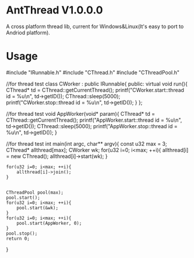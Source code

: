 # AntThread V1.0.0.0
A cross platform thread lib, current for Windows&amp;Linux(It's easy to port to Andriod platform).
# Usage

#include "IRunnable.h"
#include "CThread.h"
#include "CThreadPool.h"

//for thread test
class CWorker : public IRunnable{
    public:
        virtual void run(){
            CThread* td = CThread::getCurrentThread();
            printf("CWorker.start::thread id = %u\n", td->getID());
            CThread::sleep(5000);
            printf("CWorker.stop::thread id = %u\n", td->getID());
        }
};

//for thread test
void AppWorker(void* param){
    CThread* td = CThread::getCurrentThread();
    printf("AppWorker.start::thread id = %u\n", td->getID());
    CThread::sleep(5000);
    printf("AppWorker.stop::thread id = %u\n", td->getID());
}


//for thread test
int main(int argc, char** argv){
    const u32 max = 3;
    CThread* allthread[max];
    CWorker wk;
    for(u32 i=0; i<max; ++i){
        allthread[i] = new CThread();
        allthread[i]->start(wk);
    }

    for(u32 i=0; i<max; ++i){
        allthread[i]->join();
    }


    CThreadPool pool(max);
    pool.start();
    for(u32 i=0; i<max; ++i){
        pool.start(&wk);
    }
    for(u32 i=0; i<max; ++i){
        pool.start(AppWorker, 0);
    }
    pool.stop();
    return 0;
}
